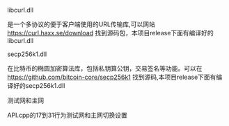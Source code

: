 libcurl.dll

是一个多协议的便于客户端使用的URL传输库,可以网站 https://curl.haxx.se/download 找到源码包，本项目release下面有编译好的libcurl.dll

secp256k1.dll

在比特币的椭圆加密算法库，包括私钥算公钥，交易签名等功能。可以在 https://github.com/bitcoin-core/secp256k1 找到源码,本项目release下面有编译好的secp256k1.dll

测试网和主网

API.cpp的17到31行为测试网和主网切换设置
